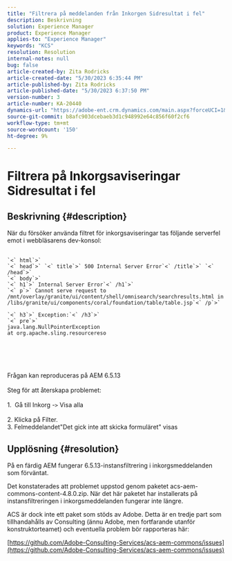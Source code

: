 ```yaml
---
title: "Filtrera på meddelanden från Inkorgen Sidresultat i fel"
description: Beskrivning
solution: Experience Manager
product: Experience Manager
applies-to: "Experience Manager"
keywords: "KCS"
resolution: Resolution
internal-notes: null
bug: false
article-created-by: Zita Rodricks
article-created-date: "5/30/2023 6:35:44 PM"
article-published-by: Zita Rodricks
article-published-date: "5/30/2023 6:37:50 PM"
version-number: 3
article-number: KA-20440
dynamics-url: "https://adobe-ent.crm.dynamics.com/main.aspx?forceUCI=1&pagetype=entityrecord&etn=knowledgearticle&id=3e0c7fc7-18ff-ed11-8f6e-6045bd0063aa"
source-git-commit: b8afc903dcebaeb3d1c948992e64c856f60f2cf6
workflow-type: tm+mt
source-wordcount: '150'
ht-degree: 9%

---
```


# Filtrera på Inkorgsaviseringar Sidresultat i fel

## Beskrivning {#description}

När du försöker använda filtret för inkorgsaviseringar tas följande serverfel emot i webbläsarens dev-konsol:<br><br>

```
`<` html`>` 
`<` head`>` `<` title`>` 500 Internal Server Error`<` /title`>` `<` /head`>` 
`<` body`>` 
`<` h1`>` Internal Server Error`<` /h1`>` 
`<` p`>` Cannot serve request to /mnt/overlay/granite/ui/content/shell/omnisearch/searchresults.html in /libs/granite/ui/components/coral/foundation/table/table.jsp`<` /p`>` 

`<` h3`>` Exception:`<` /h3`>` 
`<` pre`>` 
java.lang.NullPointerException
at org.apache.sling.resourcereso
```

<br><br> <br><br>Frågan kan reproduceras på AEM 6.5.13<br><br>Steg för att återskapa problemet:<br><br>1.  Gå till Inkorg -`>`  Visa alla<br><br>2. Klicka på Filter. 
<br>3. Felmeddelandet&quot;Det gick inte att skicka formuläret&quot; visas

## Upplösning {#resolution}


På en färdig AEM fungerar 6.5.13-instansfiltrering i inkorgsmeddelanden som förväntat.

Det konstaterades att problemet uppstod genom paketet acs-aem-commons-content-4.8.0.zip. När det här paketet har installerats på instansfiltreringen i inkorgsmeddelanden fungerar inte längre.

ACS är dock inte ett paket som stöds av Adobe. Detta är en tredje part som tillhandahålls av Consulting (ännu Adobe, men fortfarande utanför konstruktorteamet) och eventuella problem bör rapporteras här:



[https://github.com/Adobe-Consulting-Services/acs-aem-commons/issues](https://github.com/Adobe-Consulting-Services/acs-aem-commons/issues)
